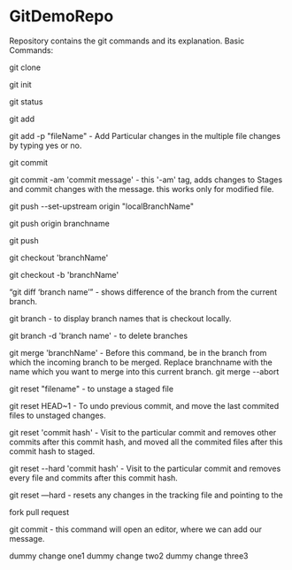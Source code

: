 # GitDemoRepo

Repository contains the git commands and its explanation.
Basic Commands:

git clone

git init

git status

git add

git add -p "fileName"  -  Add Particular changes in the multiple file changes by typing yes or no.

git commit

git commit -am 'commit message' -  this '-am' tag, adds changes to Stages and commit changes with the message. this works only for modified file. 

git push --set-upstream origin "localBranchName"

git push origin branchname

git push

git checkout 'branchName'

git checkout -b 'branchName'

“git diff ‘branch name’” - shows difference of the branch from the current branch.

git branch - to display branch names that is checkout locally.

git branch -d 'branch name' - to delete branches

git merge 'branchName' - Before this command, be in the branch from which the incoming branch to be merged. Replace branchname with the name which you want to merge into this current branch.
git merge --abort


git reset "filename" - to unstage a staged file

git reset HEAD~1  - To undo previous commit, and move the last commited files to unstaged changes.

git reset 'commit hash' -  Visit to the particular commit and removes other commits after this commit hash, and moved all the commited files after this commit hash to staged.

git reset --hard 'commit hash' - Visit to the particular commit and removes every file and commits after this commit hash.

git reset —hard - resets any changes in the tracking file  and pointing to the 



fork
pull request

git commit - this command will open an editor, where we can add our message.


dummy change one1
dummy change two2
dummy change three3
